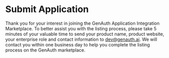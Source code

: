 # Submit Application

<LastUpdated/>

Thank you for your interest in joining the GenAuth Application Integration Marketplace. To better assist you with the listing process, please take 5 minutes of your valuable time to send your product name, product website, your enterprise role and contact information to <a href="mailto: dev@genauth.ai">dev@genauth.ai</a>. We will contact you within one business day to help you complete the listing process on the GenAuth marketplace.

